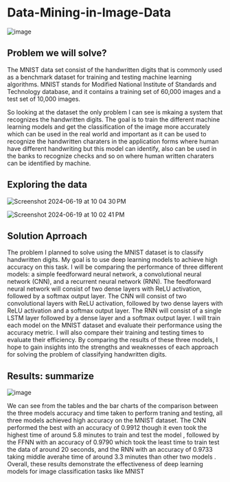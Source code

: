 # Data-Mining-in-Image-Data
![image](https://github.com/hbhavane/Data-Mining-in-Image-Data/assets/78750775/dffb6f31-1216-4220-afa5-36126186fbf7)


## Problem we will solve?

The MNIST data set consist of the handwritten digits that is commonly used as a benchmark dataset for training and testing machine learning algorithms. MNIST stands for Modified National Institute of Standards and Technology database, and it contains a training set of 60,000 images and a test set of 10,000 images.

So looking at the dataset the only problem I can see is mkaing a system that recognizes the handwritten digits. 
The goal is to train the different machine learning models and get the classification of the image more accurately which can be used in the real world and important as it can be used to recognize the handwritten charaters in the application forms where human have different handwriting but this model can identify, also can be used in the banks to recognize checks and so on where human written charaters can be identified by machine.

## Exploring the data
![Screenshot 2024-06-19 at 10 04 30 PM](https://github.com/hbhavane/Data-Mining-in-Image-Data/assets/78750775/d3eca2ed-26be-4f19-a474-fa01ce225f9f)

![Screenshot 2024-06-19 at 10 02 41 PM](https://github.com/hbhavane/Data-Mining-in-Image-Data/assets/78750775/c677446d-472c-4712-b7a6-059cf024c7bf)


## Solution Aprroach
The problem I planned to solve using the MNIST dataset is to classify handwritten digits. My goal is to use deep learning models to achieve high accuracy on this task.
I will be comparing the performance of three different models: a simple feedforward neural network, a convolutional neural network (CNN), and a recurrent neural network (RNN).
The feedforward neural network will consist of two dense layers with ReLU activation, followed by a softmax output layer. The CNN will consist of two convolutional layers with ReLU activation, followed by two dense layers with ReLU activation and a softmax output layer. The RNN will consist of a single LSTM layer followed by a dense layer and a softmax output layer.
I will train each model on the MNIST dataset and evaluate their performance using the accuracy metric. I will also compare their training and testing times to evaluate their efficiency.
By comparing the results of these three models, I hope to gain insights into the strengths and weaknesses of each approach for solving the problem of classifying handwritten digits.

## Results: summarize

![image](https://github.com/hbhavane/Data-Mining-in-Image-Data/assets/78750775/d2a55522-4a24-430b-a64b-f7c025e31926)

We can see from the tables and the bar charts of the comparison between the three models accuracy and time taken to perform traning and testing, all three models achieved high accuracy on the MNIST dataset. 
The CNN performed the best with an accuracy of 0.9912 though it even took the highest time of around 5.8 minutes to train and test the model , followed by the FFNN with an accuracy of 0.9790 which took the least time to train test the data of around 20 seconds, and the RNN with an accuracy of 0.9733 taking middle averahe time of around 3.3 minutes than other two models . 
Overall, these results demonstrate the effectiveness of deep learning models for image classification tasks like MNIST
